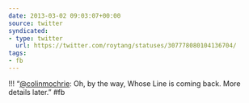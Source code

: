 ```yaml
---
date: 2013-03-02 09:03:07+00:00
source: twitter
syndicated:
- type: twitter
  url: https://twitter.com/roytang/statuses/307778080104136704/
tags:
- fb
---
```


!!! “[@colinmochrie](https://twitter.com/colinmochrie/): Oh, by the way, Whose Line is coming back. More details later.” #fb